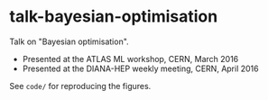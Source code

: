 # talk-bayesian-optimisation

Talk on "Bayesian optimisation".
- Presented at the ATLAS ML workshop, CERN, March 2016
- Presented at the DIANA-HEP weekly meeting, CERN, April 2016

See `code/` for reproducing the figures.

